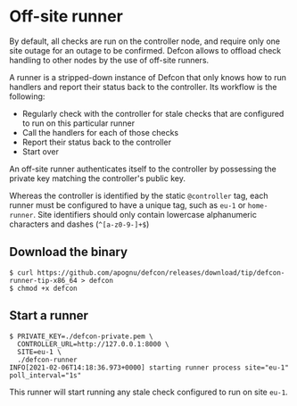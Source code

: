 # Off-site runner

By default, all checks are run on the controller node, and require only one site outage for an outage to be confirmed. Defcon allows to offload check handling to other nodes by the use of off-site runners.

A runner is a stripped-down instance of Defcon that only knows how to run handlers and report their status back to the controller. Its workflow is the following:

 * Regularly check with the controller for stale checks that are configured to run on this particular runner
 * Call the handlers for each of those checks
 * Report their status back to the controller
 * Start over

An off-site runner authenticates itself to the controller by possessing the private key matching the controller's public key.

Whereas the controller is identified by the static `@controller` tag, each runner must be configured to have a unique tag, such as `eu-1` or `home-runner`. Site identifiers should only contain lowercase alphanumeric characters and dashes (`^[a-z0-9-]+$`)

## Download the binary

```shell
$ curl https://github.com/apognu/defcon/releases/download/tip/defcon-runner-tip-x86_64 > defcon
$ chmod +x defcon
```

## Start a runner

```shell
$ PRIVATE_KEY=./defcon-private.pem \
  CONTROLLER_URL=http://127.0.0.1:8000 \
  SITE=eu-1 \
  ./defcon-runner
INFO[2021-02-06T14:18:36.973+0000] starting runner process site="eu-1" poll_interval="1s"
```

This runner will start running any stale check configured to run on site `eu-1`.
